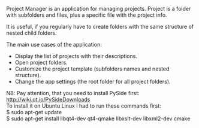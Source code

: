 Project Manager is an application for managing projects.
Project is a folder with subfolders and files, plus a specific file with the project info.

It is useful, if you regularly have to create folders with the same structure of nested child folders.

The main use cases of the application:
- Display the list of projects with their descriptions.
- Open project folders.
- Customize the project template (subfolders names and nested structure).
- Change the app settings (the root folder for all project folders).


NB: Pay attention, that you need to install PySide first:  
http://wiki.qt.io/PySideDownloads  
To install it on Ubuntu Linux I had to run these commands first:  
$ sudo apt-get update  
$ sudo apt-get install libqt4-dev qt4-qmake libxslt-dev libxml2-dev cmake  
